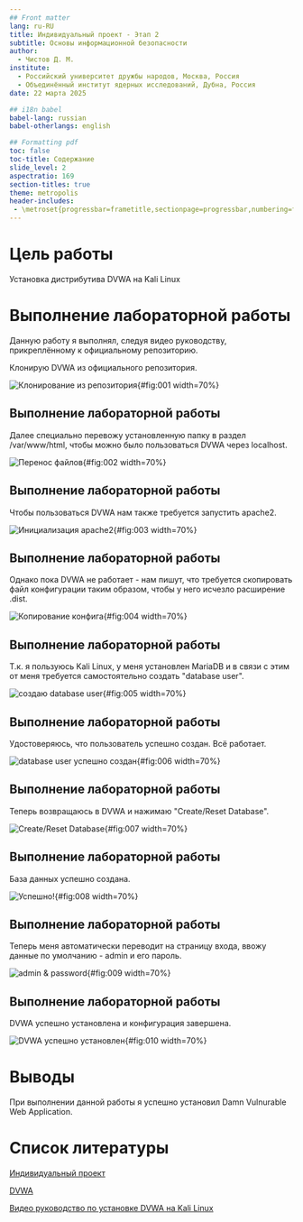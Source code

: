 ```yaml
---
## Front matter
lang: ru-RU
title: Индивидуальный проект - Этап 2
subtitle: Основы информационной безопасности
author:
  - Чистов Д. М.
institute:
  - Российский университет дружбы народов, Москва, Россия
  - Объединённый институт ядерных исследований, Дубна, Россия
date: 22 марта 2025

## i18n babel
babel-lang: russian
babel-otherlangs: english

## Formatting pdf
toc: false
toc-title: Содержание
slide_level: 2
aspectratio: 169
section-titles: true
theme: metropolis
header-includes:
 - \metroset{progressbar=frametitle,sectionpage=progressbar,numbering=fraction}
---
```


# Цель работы

Установка дистрибутива DVWA на Kali Linux

# Выполнение лабораторной работы

Данную работу я выполнял, следуя видео руководству, прикреплённому к официальному репозиторию.

Клонирую DVWA из официального репозитория.

![Клонирование из репозитория](image/IMG_001.jpg){#fig:001 width=70%}

## Выполнение лабораторной работы

Далее специально перевожу установленную папку в раздел /var/www/html, чтобы можно было пользоваться DVWA через localhost.

![Перенос файлов](image/IMG_002.jpg){#fig:002 width=70%}

## Выполнение лабораторной работы

Чтобы пользоваться DVWA нам также требуется запустить apache2.

![Инициализация apache2](image/IMG_003.jpg){#fig:003 width=70%}

## Выполнение лабораторной работы

Однако пока DVWA не работает - нам пишут, что требуется скопировать файл конфигурации таким образом, чтобы у него исчезло расширение .dist.

![Копирование конфига](image/IMG_004.jpg){#fig:004 width=70%}

## Выполнение лабораторной работы

Т.к. я пользуюсь Kali Linux, у меня установлен MariaDB и в связи с этим от меня требуется самостоятельно создать "database user".

![создаю database user](image/IMG_005.jpg){#fig:005 width=70%}

## Выполнение лабораторной работы

Удостоверяюсь, что пользователь успешно создан. Всё работает.

![database user успешно создан](image/IMG_006.jpg){#fig:006 width=70%}

## Выполнение лабораторной работы

Теперь возвращаюсь в DVWA и нажимаю "Create/Reset Database".

![Create/Reset Database](image/IMG_007.jpg){#fig:007 width=70%}

## Выполнение лабораторной работы

База данных успешно создана.

![Успешно!](image/IMG_008.jpg){#fig:008 width=70%}

## Выполнение лабораторной работы

Теперь меня автоматически переводит на страницу входа, ввожу данные по умолчанию - admin и его пароль.

![admin & password](image/IMG_009.jpg){#fig:009 width=70%}

## Выполнение лабораторной работы

DVWA успешно установлена и конфигурация завершена.

![DVWA успешно установлен](image/IMG_010.jpg){#fig:010 width=70%}

# Выводы

При выполнении данной работы я успешно установил Damn Vulnurable Web Application.

# Список литературы

[Индивидуальный проект](https://esystem.rudn.ru/mod/page/view.php?id=1220137#citeproc_bib_item_1)

[DVWA](https://github.com/digininja/DVWA)

[Видео руководство по установке DVWA на Kali Linux](https://www.youtube.com/watch?v=WkyDxNJkgQ4)
